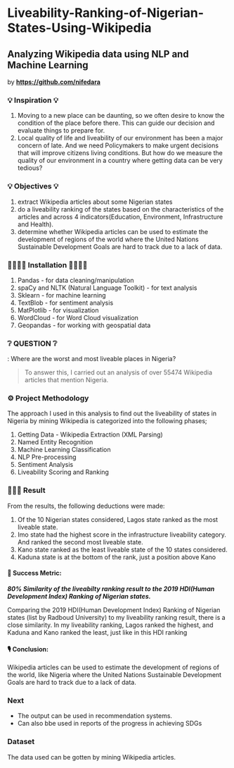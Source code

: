 # Liveability-Ranking-of-Nigerian-States-Using-Wikipedia
## Analyzing Wikipedia data using NLP and Machine Learning ##

by **https://github.com/nifedara**

### 💡 Inspiration 💡
1. Moving to a new place can be daunting, so we often desire to know the condition of the place before there. This can guide our decision and evaluate things to prepare for.
2. Local quality of life and liveability of our environment has been a major concern of late. And we need Policymakers to make urgent decisions that will improve citizens living conditions.
   But how do we measure the quality of our environment in a country where getting data can be very tedious? 

### 💡 Objectives 💡 ###
1. extract Wikipedia articles about some Nigerian states
2. do a liveability ranking of the states based on the characteristics of the articles and across 4 indicators(Education, Environment, Infrastructure and Health).
3. determine whether Wikipedia articles can be used to estimate the development of regions of the world where the United Nations Sustainable Development Goals are hard to track due to a lack of data. 


### 🔨👩🏾‍💻 Installation 👩🏾‍💻🔨 ###
1. Pandas - for data cleaning/manipulation
2. spaCy and NLTK (Natural Language Toolkit) - for text analysis
3. Sklearn - for machine learning
4. TextBlob - for sentiment analysis
5. MatPlotlib - for visualization
6. WordCloud - for Word Cloud visualization
7. Geopandas - for working with geospatial data

### ❔ QUESTION ❔ ###
: Where are the worst and most liveable places in Nigeria?
> To answer this, I carried out an analysis of over 55474 Wikipedia articles that mention Nigeria.

### ⚙️ Project Methodology ###
The approach I used in this analysis to find out the liveability of states in Nigeria by mining Wikipedia is categorized into the following phases;
1. Getting Data - Wikipedia Extraction (XML Parsing)
2. Named Entity Recognition
3. Machine Learning Classification
4. NLP Pre-processing
5. Sentiment Analysis
6. Liveability Scoring and Ranking

### 👩🏾‍💻 Result ###

From the results, the following deductions were made:
1. Of the 10 Nigerian states considered, Lagos state ranked as the most liveable state.
2. Imo state had the highest score in the infrastructure liveability category. And ranked the second most liveable state.
3. Kano state ranked as the least liveable state of the 10 states considered.
4. Kaduna state is at the bottom of the rank, just a position above Kano

#### 🚀 Success Metric: ####
***80% Similarity of the liveabilty ranking result to the 2019 HDI(Human Development Index) Ranking of Nigerian states.***

Comparing the 2019 HDI(Human Development Index) Ranking of Nigerian states (list by Radboud University) to my liveability ranking result, there is a close similarity. In my liveability ranking, Lagos ranked the highest, and Kaduna and Kano ranked the least, just like in this HDI ranking

#### 🎙 Conclusion: ####
Wikipedia articles can be used to estimate the development of regions of the world, like Nigeria where the United Nations Sustainable Development Goals are hard to track due to a lack of data.

### Next ###
* The output can be used in recommendation systems.
* Can also bbe used in reports of the progress in achieving SDGs


### Dataset ###
The data used can be gotten by mining Wikipedia articles.
